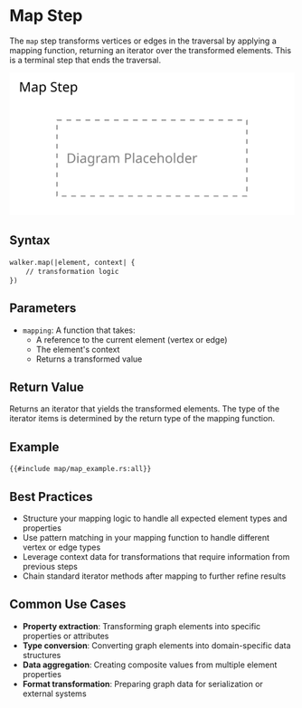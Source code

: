 # Map Step

The `map` step transforms vertices or edges in the traversal by applying a mapping function, returning an iterator over
the transformed elements. This is a terminal step that ends the traversal.

<object data="images/map.svg" type="image/svg+xml">
    <img src="images/map.svg" alt="Map Step Diagram" />
</object>

## Syntax

```rust,noplayground
walker.map(|element, context| {
    // transformation logic
})
```

## Parameters

- `mapping`: A function that takes:
    - A reference to the current element (vertex or edge)
    - The element's context
    - Returns a transformed value

## Return Value

Returns an iterator that yields the transformed elements. The type of the iterator items is determined by the return
type of the mapping function.

## Example

```rust,noplayground
{{#include map/map_example.rs:all}}
```

## Best Practices

- Structure your mapping logic to handle all expected element types and properties
- Use pattern matching in your mapping function to handle different vertex or edge types
- Leverage context data for transformations that require information from previous steps
- Chain standard iterator methods after mapping to further refine results

## Common Use Cases

- **Property extraction**: Transforming graph elements into specific properties or attributes
- **Type conversion**: Converting graph elements into domain-specific data structures
- **Data aggregation**: Creating composite values from multiple element properties
- **Format transformation**: Preparing graph data for serialization or external systems
